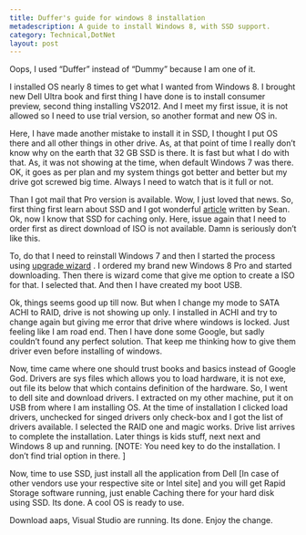 ```yaml
---
title: Duffer's guide for windows 8 installation
metadescription: A guide to install Windows 8, with SSD support.
category: Technical,DotNet
layout: post
---
```

Oops, I used “Duffer” instead of “Dummy” because I am one of it.

I installed OS nearly 8 times to get what I wanted from Windows 8. I brought new Dell Ultra book and first thing I have done is to install consumer preview, second thing installing VS2012. And I meet my first issue, it is not allowed so I need to use trial version, so another format and new OS in.

Here, I have made another mistake to install it in SSD, I thought I put OS there and all other things in other drive. As, at that point of time I really don’t know why on the earth that 32 GB SSD is there. It is fast but what I do with that. As, it was not showing at the time, when default Windows 7 was there. OK, it goes as per plan and my system things got better and better but my drive got screwed big time. Always I need to watch that is it full or not.

Than I got mail that Pro version is available. Wow, I just loved that news. So, first thing first learn about SSD and I got wonderful [article][1] written by Sean. Ok, now I know that SSD for caching only. Here, issue again that I need to order first as direct download of ISO is not available. Damn is seriously don’t like this.

To, do that I need to reinstall Windows 7 and then I started the process using [upgrade wizard][2] . I ordered my brand new Windows 8 Pro and started downloading. Then there is wizard come that give me option to create a ISO for that. I selected that. And then I have created my boot USB.

Ok, things seems good up till now. But when I change my mode to SATA ACHI to RAID, drive is not showing up only. I installed in ACHI and try to change again but giving me error that drive where windows is locked. Just feeling like I am road end. Then I have done some Google, but sadly couldn’t found any perfect solution. That keep me thinking how to give them driver even before installing of windows.

Now, time came where one should trust books and basics instead of Google God. Drivers are sys files which allows you to load hardware, it is not exe, out file its below that which contains definition of the hardware. So, I went to dell site and download drivers. I extracted on my other machine, put it on USB from where I am installing OS. At the time of installation I clicked load drivers, unchecked for singed drivers only check-box and I got the list of drivers available. I selected the RAID one and magic works. Drive list arrives to complete the installation. Later things is kids stuff, next next and Windows 8 up and running. [NOTE: You need key to do the installation. I don’t find trial option in there. ]

Now, time to use SSD, just install all the application from Dell [In case of other vendors use your respective site or Intel site] and you will get Rapid Storage software running, just enable Caching there for your hard disk using SSD. Its done. A cool OS is ready to use.

Download aaps, Visual Studio are running. Its done. Enjoy the change.

 [1]: http://www.overclock.net/t/1227655/how-to-set-up-intel-smart-response-technology-ssd-caching
 [2]: http://windows.microsoft.com/en-IN/windows/upgrade-offer